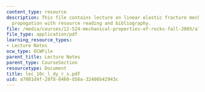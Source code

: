 ```yaml
---
content_type: resource
description: This file contains lecture on linear elastic fracture mechanics and dyke
  propogation with resource reading and bibliography.
file: /media/courses/12-524-mechanical-properties-of-rocks-fall-2005/a7081d4f28f80460d56a32406b42943c_lec_10c_l_dy_r_s.pdf
file_type: application/pdf
learning_resource_types:
- Lecture Notes
ocw_type: OCWFile
parent_title: Lecture Notes
parent_type: CourseSection
resourcetype: Document
title: lec_10c_l_dy_r_s.pdf
uid: a7081d4f-28f8-0460-d56a-32406b42943c
---
```

